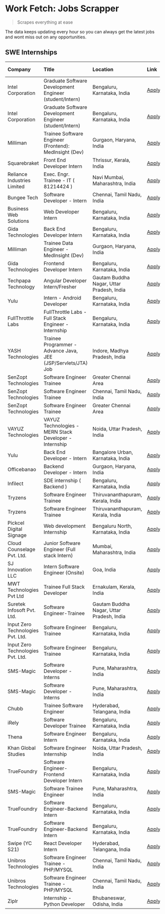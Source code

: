 # Work Fetch: Jobs Scrapper
> Scrapes everything at ease

The data keeps updating every hour so you can always get the latest jobs and wont miss out on any opportunities.

## SWE Internships
<!--START_SECTION:workfetch-->
| Company                           | Title                                                         | Location                                  | Link                                                                                                                                                                                                                                                                               | Date Posted   |
|:----------------------------------|:--------------------------------------------------------------|:------------------------------------------|:-----------------------------------------------------------------------------------------------------------------------------------------------------------------------------------------------------------------------------------------------------------------------------------|:--------------|
| Intel Corporation                 | Graduate Software Development Engineer (student/Intern)       | Bengaluru, Karnataka, India               | [Apply](https://in.linkedin.com/jobs/view/graduate-software-development-engineer-student-intern-at-intel-corporation-3844158226?position=29&pageNum=0&refId=5P5UgSja%2BRBjX7tn5od3sQ%3D%3D&trackingId=9JE%2FWj98Fp%2Fp0HW7o9ZY%2Bg%3D%3D&trk=public_jobs_jserp-result_search-card) | 2024-03-02    |
| Intel Corporation                 | Graduate Software Development Engineer (student/Intern)       | Bengaluru, Karnataka, India               | [Apply](https://in.linkedin.com/jobs/view/graduate-software-development-engineer-student-intern-at-intel-corporation-3844158226?position=4&pageNum=2&refId=l%2FRJv5wD0sLOFKI2FTUgpg%3D%3D&trackingId=N1iRGCHwyKAdUqlyGhUsKw%3D%3D&trk=public_jobs_jserp-result_search-card)        | 2024-03-02    |
| Milliman                          | Trainee Software Engineer (Frontend): MedInsight (Dev)        | Gurgaon, Haryana, India                   | [Apply](https://in.linkedin.com/jobs/view/trainee-software-engineer-frontend-medinsight-dev-at-milliman-3792874280?position=5&pageNum=0&refId=5P5UgSja%2BRBjX7tn5od3sQ%3D%3D&trackingId=fPfA5Dc9cgqt3XvVPHuxog%3D%3D&trk=public_jobs_jserp-result_search-card)                     | 2024-03-01    |
| Squarebraket                      | Front End Developer Intern                                    | Thrissur, Kerala, India                   | [Apply](https://in.linkedin.com/jobs/view/front-end-developer-intern-at-squarebraket-3838541191?position=14&pageNum=0&refId=5P5UgSja%2BRBjX7tn5od3sQ%3D%3D&trackingId=caELa4Sx6FkMizTrnDqtHg%3D%3D&trk=public_jobs_jserp-result_search-card)                                       | 2024-02-29    |
| Reliance Industries Limited       | Exec. Engr. Trainee - IT ( 81214424 )                         | Navi Mumbai, Maharashtra, India           | [Apply](https://in.linkedin.com/jobs/view/exec-engr-trainee-it-81214424-at-reliance-industries-limited-3842850941?position=58&pageNum=0&refId=5P5UgSja%2BRBjX7tn5od3sQ%3D%3D&trackingId=0e1k%2BItua6fY5bKA%2B7DrOA%3D%3D&trk=public_jobs_jserp-result_search-card)                 | 2024-02-29    |
| Bungee Tech                       | Software Developer - Intern                                   | Chennai, Tamil Nadu, India                | [Apply](https://in.linkedin.com/jobs/view/software-developer-intern-at-bungee-tech-3842220746?position=49&pageNum=0&refId=5P5UgSja%2BRBjX7tn5od3sQ%3D%3D&trackingId=OHm9M3gLG4Q7gzbgFFb%2Brw%3D%3D&trk=public_jobs_jserp-result_search-card)                                       | 2024-02-28    |
| Business Web Solutions            | Web Developer Intern                                          | Bengaluru, Karnataka, India               | [Apply](https://in.linkedin.com/jobs/view/web-developer-intern-at-business-web-solutions-3839906144?position=17&pageNum=0&refId=5P5UgSja%2BRBjX7tn5od3sQ%3D%3D&trackingId=KR%2Fgrq22qp4%2BCk2s0AUeQg%3D%3D&trk=public_jobs_jserp-result_search-card)                               | 2024-02-26    |
| Gida Technologies                 | Back End Developer Intern                                     | Bengaluru, Karnataka, India               | [Apply](https://in.linkedin.com/jobs/view/back-end-developer-intern-at-gida-technologies-3836849295?position=48&pageNum=0&refId=5P5UgSja%2BRBjX7tn5od3sQ%3D%3D&trackingId=3KNcCccR0FVguevz9r6U9A%3D%3D&trk=public_jobs_jserp-result_search-card)                                   | 2024-02-23    |
| Milliman                          | Trainee Data Engineer - MedInsight (Dev)                      | Gurgaon, Haryana, India                   | [Apply](https://in.linkedin.com/jobs/view/trainee-data-engineer-medinsight-dev-at-milliman-3789275187?position=57&pageNum=0&refId=5P5UgSja%2BRBjX7tn5od3sQ%3D%3D&trackingId=PfPaWCRIQwWRboHy7cJWQA%3D%3D&trk=public_jobs_jserp-result_search-card)                                 | 2024-02-23    |
| Gida Technologies                 | Frontend Developer Intern                                     | Bengaluru, Karnataka, India               | [Apply](https://in.linkedin.com/jobs/view/frontend-developer-intern-at-gida-technologies-3836040945?position=15&pageNum=0&refId=5P5UgSja%2BRBjX7tn5od3sQ%3D%3D&trackingId=uSj9xMHE7m%2Bz26BUY5fGFg%3D%3D&trk=public_jobs_jserp-result_search-card)                                 | 2024-02-21    |
| Techpapa Technology               | Angular Developer Intern/Fresher                              | Gautam Buddha Nagar, Uttar Pradesh, India | [Apply](https://in.linkedin.com/jobs/view/angular-developer-intern-fresher-at-techpapa-technology-3834305862?position=45&pageNum=0&refId=5P5UgSja%2BRBjX7tn5od3sQ%3D%3D&trackingId=hO1ASN%2B2D3tS0jpo%2FVITFQ%3D%3D&trk=public_jobs_jserp-result_search-card)                      | 2024-02-20    |
| Yulu                              | Intern - Android Developer                                    | Bengaluru, Karnataka, India               | [Apply](https://in.linkedin.com/jobs/view/intern-android-developer-at-yulu-3834459982?position=44&pageNum=0&refId=5P5UgSja%2BRBjX7tn5od3sQ%3D%3D&trackingId=D4mYytagX%2FuI%2F77mTKUWOg%3D%3D&trk=public_jobs_jserp-result_search-card)                                             | 2024-02-19    |
| FullThrottle Labs                 | FullThrottle Labs - Full Stack Engineer - Internship          | Bengaluru, Karnataka, India               | [Apply](https://in.linkedin.com/jobs/view/fullthrottle-labs-full-stack-engineer-internship-at-fullthrottle-labs-3829636016?position=43&pageNum=0&refId=5P5UgSja%2BRBjX7tn5od3sQ%3D%3D&trackingId=lK6v91VK2dArK406pLXK0w%3D%3D&trk=public_jobs_jserp-result_search-card)            | 2024-02-17    |
| YASH Technologies                 | Trainee Programmer - Advance Java, JEE (JSP/Servlets/JTA) Job | Indore, Madhya Pradesh, India             | [Apply](https://in.linkedin.com/jobs/view/trainee-programmer-advance-java-jee-jsp-servlets-jta-job-at-yash-technologies-3811759183?position=13&pageNum=0&refId=5P5UgSja%2BRBjX7tn5od3sQ%3D%3D&trackingId=Ipj1I4qcZ3aGVgzW9E7gDQ%3D%3D&trk=public_jobs_jserp-result_search-card)    | 2024-02-13    |
| SenZopt Technologies              | Software Engineer Trainee                                     | Greater Chennai Area                      | [Apply](https://in.linkedin.com/jobs/view/software-engineer-trainee-at-senzopt-technologies-3827688781?position=31&pageNum=0&refId=5P5UgSja%2BRBjX7tn5od3sQ%3D%3D&trackingId=rgPLg1EePEX3tPd8jAFtKw%3D%3D&trk=public_jobs_jserp-result_search-card)                                | 2024-02-12    |
| SenZopt Technologies              | Software Engineer Trainee                                     | Chennai, Tamil Nadu, India                | [Apply](https://in.linkedin.com/jobs/view/software-engineer-trainee-at-senzopt-technologies-3827686880?position=41&pageNum=0&refId=5P5UgSja%2BRBjX7tn5od3sQ%3D%3D&trackingId=RrkN7iclO6dByLCkyUCN5w%3D%3D&trk=public_jobs_jserp-result_search-card)                                | 2024-02-12    |
| SenZopt Technologies              | Software Engineer Trainee                                     | Greater Chennai Area                      | [Apply](https://in.linkedin.com/jobs/view/software-engineer-trainee-at-senzopt-technologies-3827688781?position=6&pageNum=2&refId=l%2FRJv5wD0sLOFKI2FTUgpg%3D%3D&trackingId=h9%2FUlu0yMIRPjOh%2BdfgYCQ%3D%3D&trk=public_jobs_jserp-result_search-card)                             | 2024-02-12    |
| VAYUZ Technologies                | VAYUZ Technologies - MERN Stack Developer - Internship        | Noida, Uttar Pradesh, India               | [Apply](https://in.linkedin.com/jobs/view/vayuz-technologies-mern-stack-developer-internship-at-vayuz-technologies-3822619356?position=47&pageNum=0&refId=5P5UgSja%2BRBjX7tn5od3sQ%3D%3D&trackingId=pz4ywm9YBcAqgy4zgweXyQ%3D%3D&trk=public_jobs_jserp-result_search-card)         | 2024-02-10    |
| Yulu                              | Back End Developer - Intern                                   | Bangalore Urban, Karnataka, India         | [Apply](https://in.linkedin.com/jobs/view/back-end-developer-intern-at-yulu-3821682220?position=6&pageNum=0&refId=5P5UgSja%2BRBjX7tn5od3sQ%3D%3D&trackingId=wbXrjAyGA2rxPDOCBMggTg%3D%3D&trk=public_jobs_jserp-result_search-card)                                                 | 2024-02-04    |
| Officebanao                       | Backend Developer - Intern                                    | Gurgaon, Haryana, India                   | [Apply](https://in.linkedin.com/jobs/view/backend-developer-intern-at-officebanao-3814263731?position=21&pageNum=0&refId=5P5UgSja%2BRBjX7tn5od3sQ%3D%3D&trackingId=O7SsHd2s6JO9JGYiyuVZ%2Bg%3D%3D&trk=public_jobs_jserp-result_search-card)                                        | 2024-01-31    |
| Infilect                          | SDE internship ( Backend )                                    | Bengaluru, Karnataka, India               | [Apply](https://in.linkedin.com/jobs/view/sde-internship-backend-at-infilect-3815120558?position=22&pageNum=0&refId=5P5UgSja%2BRBjX7tn5od3sQ%3D%3D&trackingId=CykMWu3mJyPLAqvat6wyIw%3D%3D&trk=public_jobs_jserp-result_search-card)                                               | 2024-01-25    |
| Tryzens                           | Software Engineer Trainee                                     | Thiruvananthapuram, Kerala, India         | [Apply](https://in.linkedin.com/jobs/view/software-engineer-trainee-at-tryzens-3809363491?position=34&pageNum=0&refId=5P5UgSja%2BRBjX7tn5od3sQ%3D%3D&trackingId=mjjTSmNsBmKH7As%2BWPCIQg%3D%3D&trk=public_jobs_jserp-result_search-card)                                           | 2024-01-18    |
| Tryzens                           | Software Engineer Trainee                                     | Thiruvananthapuram, Kerala, India         | [Apply](https://in.linkedin.com/jobs/view/software-engineer-trainee-at-tryzens-3809363491?position=9&pageNum=2&refId=l%2FRJv5wD0sLOFKI2FTUgpg%3D%3D&trackingId=n9sA5qK%2F5RcEaNUW5C51kg%3D%3D&trk=public_jobs_jserp-result_search-card)                                            | 2024-01-18    |
| Pickcel Digital Signage           | Web development Internship                                    | Bengaluru North, Karnataka, India         | [Apply](https://in.linkedin.com/jobs/view/web-development-internship-at-pickcel-digital-signage-3826062393?position=52&pageNum=0&refId=5P5UgSja%2BRBjX7tn5od3sQ%3D%3D&trackingId=9OPf%2BBrdrrprR9bE6K1AIw%3D%3D&trk=public_jobs_jserp-result_search-card)                          | 2024-01-15    |
| Cloud Counselage Pvt. Ltd.        | Junior Software Engineer (Full stack Intern)                  | Mumbai, Maharashtra, India                | [Apply](https://in.linkedin.com/jobs/view/junior-software-engineer-full-stack-intern-at-cloud-counselage-pvt-ltd-3803132814?position=23&pageNum=0&refId=5P5UgSja%2BRBjX7tn5od3sQ%3D%3D&trackingId=k02bgVkoxl84qCd476EJ%2BA%3D%3D&trk=public_jobs_jserp-result_search-card)         | 2024-01-11    |
| SJ Innovation LLC                 | Intern Software Engineer (Onsite)                             | Goa, India                                | [Apply](https://in.linkedin.com/jobs/view/intern-software-engineer-onsite-at-sj-innovation-llc-3799959011?position=39&pageNum=0&refId=5P5UgSja%2BRBjX7tn5od3sQ%3D%3D&trackingId=sXX4rIXm951nvVjwd4sWkw%3D%3D&trk=public_jobs_jserp-result_search-card)                             | 2024-01-11    |
| MWT Technologies Pvt Ltd          | Trainee Full Stack Developer                                  | Ernakulam, Kerala, India                  | [Apply](https://in.linkedin.com/jobs/view/trainee-full-stack-developer-at-mwt-technologies-pvt-ltd-3800921715?position=3&pageNum=0&refId=5P5UgSja%2BRBjX7tn5od3sQ%3D%3D&trackingId=6p4dy8gOdMp2teRx9UhteA%3D%3D&trk=public_jobs_jserp-result_search-card)                          | 2024-01-09    |
| Suretek Infosoft Pvt. Ltd.        | Software Engineer-Trainee                                     | Gautam Buddha Nagar, Uttar Pradesh, India | [Apply](https://in.linkedin.com/jobs/view/software-engineer-trainee-at-suretek-infosoft-pvt-ltd-3800934643?position=16&pageNum=0&refId=5P5UgSja%2BRBjX7tn5od3sQ%3D%3D&trackingId=KpwHJkxxwF9ax4jiAYmaOg%3D%3D&trk=public_jobs_jserp-result_search-card)                            | 2024-01-09    |
| Input Zero Technologies Pvt. Ltd. | Software Engineer Trainee                                     | Bengaluru, Karnataka, India               | [Apply](https://in.linkedin.com/jobs/view/software-engineer-trainee-at-input-zero-technologies-pvt-ltd-3800927643?position=30&pageNum=0&refId=5P5UgSja%2BRBjX7tn5od3sQ%3D%3D&trackingId=q8QAvNZXGyixB9W0XKL%2F5Q%3D%3D&trk=public_jobs_jserp-result_search-card)                   | 2024-01-09    |
| Input Zero Technologies Pvt. Ltd. | Software Engineer Trainee                                     | Bengaluru, Karnataka, India               | [Apply](https://in.linkedin.com/jobs/view/software-engineer-trainee-at-input-zero-technologies-pvt-ltd-3800927643?position=5&pageNum=2&refId=l%2FRJv5wD0sLOFKI2FTUgpg%3D%3D&trackingId=NzmbcXfQG3oPpUIVBiF6XQ%3D%3D&trk=public_jobs_jserp-result_search-card)                      | 2024-01-09    |
| SMS-Magic                         | Software Developer -Interns                                   | Pune, Maharashtra, India                  | [Apply](https://in.linkedin.com/jobs/view/software-developer-interns-at-sms-magic-3799485343?position=32&pageNum=0&refId=5P5UgSja%2BRBjX7tn5od3sQ%3D%3D&trackingId=09K9qKvGZDzmUkefk5bi3g%3D%3D&trk=public_jobs_jserp-result_search-card)                                          | 2024-01-05    |
| SMS-Magic                         | Software Developer -Interns                                   | Pune, Maharashtra, India                  | [Apply](https://in.linkedin.com/jobs/view/software-developer-interns-at-sms-magic-3799485343?position=7&pageNum=2&refId=l%2FRJv5wD0sLOFKI2FTUgpg%3D%3D&trackingId=Q%2FohPYf3ZlbtX5gVgvVj6Q%3D%3D&trk=public_jobs_jserp-result_search-card)                                         | 2024-01-05    |
| Chubb                             | Trainee Software Engineer                                     | Hyderabad, Telangana, India               | [Apply](https://in.linkedin.com/jobs/view/trainee-software-engineer-at-chubb-3811550279?position=60&pageNum=0&refId=5P5UgSja%2BRBjX7tn5od3sQ%3D%3D&trackingId=aC35TvWcG82Ghs2v7xFztg%3D%3D&trk=public_jobs_jserp-result_search-card)                                               | 2023-12-28    |
| iRely                             | Software Developer Trainee                                    | Bengaluru, Karnataka, India               | [Apply](https://in.linkedin.com/jobs/view/software-developer-trainee-at-irely-3801577534?position=9&pageNum=0&refId=5P5UgSja%2BRBjX7tn5od3sQ%3D%3D&trackingId=tcV63ZjM8tt%2FfjybcYpuGA%3D%3D&trk=public_jobs_jserp-result_search-card)                                             | 2023-12-22    |
| Thena                             | Software Engineer Intern                                      | Bengaluru, Karnataka, India               | [Apply](https://in.linkedin.com/jobs/view/software-engineer-intern-at-thena-3778731751?position=11&pageNum=0&refId=5P5UgSja%2BRBjX7tn5od3sQ%3D%3D&trackingId=oaA5F22mAcXUkzWyF6c92A%3D%3D&trk=public_jobs_jserp-result_search-card)                                                | 2023-12-05    |
| Khan Global Studies               | Software Engineer Internship                                  | Noida, Uttar Pradesh, India               | [Apply](https://in.linkedin.com/jobs/view/software-engineer-internship-at-khan-global-studies-3766942197?position=42&pageNum=0&refId=5P5UgSja%2BRBjX7tn5od3sQ%3D%3D&trackingId=j6xqApj4NsPn34%2B07MrrrQ%3D%3D&trk=public_jobs_jserp-result_search-card)                            | 2023-11-27    |
| TrueFoundry                       | Software Engineer- Frontend Developer Intern                  | Bengaluru, Karnataka, India               | [Apply](https://in.linkedin.com/jobs/view/software-engineer-frontend-developer-intern-at-truefoundry-3790095058?position=10&pageNum=0&refId=5P5UgSja%2BRBjX7tn5od3sQ%3D%3D&trackingId=VKGXf1aa1TAOcRQtJ9T54Q%3D%3D&trk=public_jobs_jserp-result_search-card)                       | 2023-11-24    |
| SMS-Magic                         | Software Trainee Engineer                                     | Pune, Maharashtra, India                  | [Apply](https://in.linkedin.com/jobs/view/software-trainee-engineer-at-sms-magic-3761409781?position=25&pageNum=0&refId=5P5UgSja%2BRBjX7tn5od3sQ%3D%3D&trackingId=eT5Ef4Kk%2FTg%2BTEAEVLkDjg%3D%3D&trk=public_jobs_jserp-result_search-card)                                       | 2023-11-16    |
| TrueFoundry                       | Software Engineer-Backend Intern                              | Bengaluru, Karnataka, India               | [Apply](https://in.linkedin.com/jobs/view/software-engineer-backend-intern-at-truefoundry-3779508170?position=28&pageNum=0&refId=5P5UgSja%2BRBjX7tn5od3sQ%3D%3D&trackingId=cDxkJympmLoa5sFaPDL%2B5Q%3D%3D&trk=public_jobs_jserp-result_search-card)                                | 2023-11-10    |
| TrueFoundry                       | Software Engineer-Backend Intern                              | Bengaluru, Karnataka, India               | [Apply](https://in.linkedin.com/jobs/view/software-engineer-backend-intern-at-truefoundry-3779508170?position=3&pageNum=2&refId=l%2FRJv5wD0sLOFKI2FTUgpg%3D%3D&trackingId=iYu0ti5wz73ujQ6Ab1%2FHUQ%3D%3D&trk=public_jobs_jserp-result_search-card)                                 | 2023-11-10    |
| Swipe (YC S21)                    | React Developer Intern                                        | Hyderabad, Telangana, India               | [Apply](https://in.linkedin.com/jobs/view/react-developer-intern-at-swipe-yc-s21-3737600089?position=12&pageNum=0&refId=5P5UgSja%2BRBjX7tn5od3sQ%3D%3D&trackingId=r5LPInuQXuxFsJdofCqn7w%3D%3D&trk=public_jobs_jserp-result_search-card)                                           | 2023-10-13    |
| Unibros Technologies              | Software Engineer Trainee - PHP/MYSQL                         | Chennai, Tamil Nadu, India                | [Apply](https://in.linkedin.com/jobs/view/software-engineer-trainee-php-mysql-at-unibros-technologies-3656599241?position=35&pageNum=0&refId=5P5UgSja%2BRBjX7tn5od3sQ%3D%3D&trackingId=lBHRL8nZsD5T9%2BMmM3%2F3dw%3D%3D&trk=public_jobs_jserp-result_search-card)                  | 2023-06-12    |
| Unibros Technologies              | Software Engineer Trainee - PHP/MYSQL                         | Chennai, Tamil Nadu, India                | [Apply](https://in.linkedin.com/jobs/view/software-engineer-trainee-php-mysql-at-unibros-technologies-3656599241?position=10&pageNum=2&refId=l%2FRJv5wD0sLOFKI2FTUgpg%3D%3D&trackingId=ysoBNu%2Fk%2BTw7qP7sp%2FICzA%3D%3D&trk=public_jobs_jserp-result_search-card)                | 2023-06-12    |
| Ziplr                             | Internship - Python Developer                                 | Bhubaneswar, Odisha, India                | [Apply](https://in.linkedin.com/jobs/view/internship-python-developer-at-ziplr-3645677592?position=51&pageNum=0&refId=5P5UgSja%2BRBjX7tn5od3sQ%3D%3D&trackingId=ndrOGODJLYRqdp7wWbU9ag%3D%3D&trk=public_jobs_jserp-result_search-card)                                             | 2023-06-02    |
<!--END_SECTION:workfetch-->
